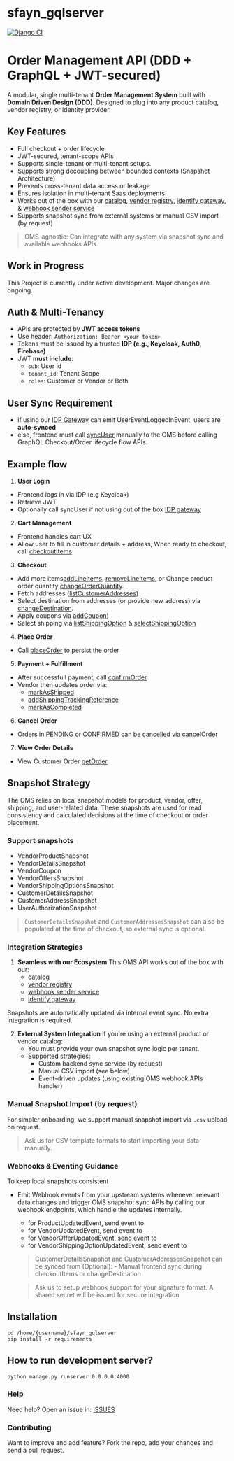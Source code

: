 # sfayn_gqlserver

[![Django CI](https://github.com/sfayn2/sfayn_gqlserver/actions/workflows/django.yml/badge.svg)](https://github.com/sfayn2/sfayn_gqlserver/actions/workflows/django.yml)

# Order Management API (DDD + GraphQL + JWT-secured)

A modular, single multi-tenant **Order Management System** built with **Domain Driven Design (DDD)**. Designed to plug into any product catalog, vendor registry, or identity provider.

## Key Features
- Full checkout + order lifecycle
- JWT-secured, tenant-scope APIs
- Supports single-tenant or multi-tenant setups.
- Supports strong decoupling between bounded contexts (Snapshot Architecture)
- Prevents cross-tenant data access or leakage
- Ensures isolation in multi-tenant Saas deployments
- Works out of the box with our [catalog](https://github.com/sfayn2/catalog_service), [vendor registry](https://github.com/sfayn2/vendor_registry), [identify gateway](https://github.com/sfayn2/identity_gateway), & [webhook sender service](https://github.com/sfayn2/webhook_sender_service)
- Supports snapshot sync from external systems or manual CSV import (by request)


> OMS-agnostic: Can integrate with any system via snapshot sync and available webhooks APIs.


## Work in Progress
This Project is currently under active development. Major changes are ongoing.


## Auth & Multi-Tenancy

- APIs are protected by **JWT access tokens**
- Use header: `Authorization: Bearer <your token>`
- Tokens must be issued by a trusted **IDP (e.g., Keycloak, Auth0, Firebase)**
- JWT **must include**:
    - `sub`: User id
    - `tenant_id`: Tenant Scope
    - `roles`: Customer or Vendor or Both


## User Sync Requirement

- if using our [IDP Gateway](https://github.com/sfayn2/identity_gateway) can emit UserEventLoggedInEvent, users are **auto-synced**
- else, frontend must call [syncUser]() manually to the OMS before calling GraphQL Checkout/Order lifecycle flow APIs.


## Example flow
1. **User Login**
* Frontend logs in via IDP (e.g Keycloak)
* Retrieve JWT
* Optionally call syncUser if not using out of the box [IDP gateway](https://github.com/sfayn2/identity_gateway)
2. **Cart Management**
* Frontend handles cart UX
* Allow user to fill in customer details + address, When ready to checkout, call [checkoutItems](./mutations/checkout_items.graphql)
3. **Checkout**
* Add more items[addLineItems](./mutations/add_line_items.graphql), [removeLineItems](./mutations/remove_line_items.graphql), or Change product order quantity [changeOrderQuantity](./mutations/change_order_quantity.graphql).
* Fetch addresses ([listCustomerAddresses](./mutations/list_customer_addresses.graphql))
* Select destination from addresses (or provide new address) via [changeDestination](./mutations/change_destination.graphql).
* Apply coupons via  [addCoupon](./mutations/add_coupon.graphql))
* Select shipping via [listShippingOption](./mutations/list_shipping_option.graphql) & [selectShippingOption](./mutations/selection_shipping_option.graphql)
4. **Place Order**
* Call [placeOrder](./mutations/place_order.graphql) to persist the order
5. **Payment + Fulfillment**
* After successfull payment, call [confirmOrder](./mutations/confirm_order.graphql)
* Vendor then updates order via:
    * [markAsShipped](./mutations/mark_as_shipped.graphql)
    * [addShippingTrackingReference](./mutations/add_shipping_tracking_reference.graphql)
    * [markAsCompleted](./mutations/mark_as_completed.graphql)
6. **Cancel Order**
* Orders in PENDING or CONFIRMED can be cancelled via [cancelOrder](./mutations/cancel_order.graphql)
7. **View Order Details**
* View Customer Order [getOrder](./mutations/get_order.graphql)

## Snapshot Strategy

The OMS relies on local snapshot models for product, vendor, offer, shipping, and user-related data. These  snapshots are used for read consistency and calculated decisions at the time of checkout or order placement.

### Support snapshots
- VendorProductSnapshot
- VendorDetailsSnapshot
- VendorCoupon
- VendorOffersSnapshot
- VendorShippingOptionsSnapshot
- CustomerDetailsSnapshot
- CustomerAddressSnapshot
- UserAuthorizationSnapshot

> `CustomerDetailsSnapshot` and `CustomerAddressesSnapshot` can also be populated at the time of checkout, so external sync is optional.


### Integration Strategies

1. **Seamless with our Ecosystem**
    This OMS API works out of the box with our:
    - [catalog](https://github.com/sfayn2/catalog_service)
    - [vendor registry](https://github.com/sfayn2/vendor_registry)
    - [webhook sender service](https://github.com/sfayn2/webhook_sender_service)
    - [identify gateway](https://github.com/sfayn2/identity_gateway)

Snapshots are automatically updated via internal event sync. No extra integration is required.

2. **External System Integration**
if you're using an external product or vendor catalog:
    - You must provide your own snapshot sync logic per tenant.
    - Supported strategies:
        - Custom backend sync service (by request)
        - Manual CSV import (see below)
        - Event-driven updates (using existing OMS webhook APIs handler)

### Manual Snapshot Import (by request)
For simpler onboarding, we support manual snapshot import via `.csv` upload on request.

> Ask us for CSV template formats to start importing your data manually.

### Webhooks & Eventing Guidance
To keep local snapshots consistent

- Emit Webhook events from your upstream systems whenever relevant data changes and trigger OMS snapshot sync APIs by calling our webhook endpoints, which handle the updates internally.
    - for ProductUpdatedEvent, send event to 
    - for VendorUpdatedEvent, send event to
    - for VendorOfferUpdatedEvent, send event to
    - for VendorShippingOptionUpdatedEvent, send event to

    > CustomerDetailsSnapshot and CustomerAddressesSnapshot can be synced from (Optional):
        - Manual frontend sync during checkoutItems or changeDestination

    > Ask us to setup webhook support for your signature format. A shared secret will be issued for secure integration

## Installation 
```
cd /home/{username}/sfayn_gqlserver
pip install -r requirements
```

## How to run development server? 
```
python manage.py runserver 0.0.0.0:4000
```


### Help

Need help? Open an issue in: [ISSUES](https://github.com/sfayn2/sfayn_gqlserver/issues)


### Contributing
Want to improve and add feature? Fork the repo, add your changes and send a pull request.




